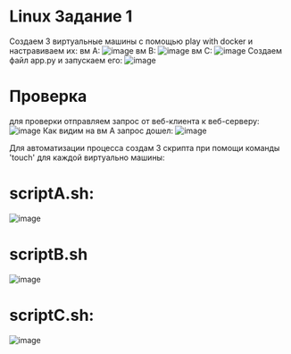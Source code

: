 # Linux Задание 1
Создаем 3 виртуальные машины с помощью play with docker и настравиваем их:
вм А:
![image](https://github.com/celjon/linux1/assets/134550766/f9428889-2792-4ac2-bc5a-c4de6a32e4ae)
вм В:
![image](https://github.com/celjon/linux1/assets/134550766/a9174315-9137-4320-aeac-ee498ce7d985)
вм С:
![image](https://github.com/celjon/linux1/assets/134550766/434b2401-b785-428b-ae02-28b1b0ed75ed)
Создаем файл app.py и запускаем его:
![image](https://github.com/celjon/linux1/assets/134550766/92031f97-3e92-413e-abbc-a6052f64d473)
# Проверка
для проверки отправляем запрос от веб-клиента к веб-серверу:
![image](https://github.com/celjon/linux1/assets/134550766/2cd694bd-d21e-4496-a8e2-c5907b8a5d93)
Как видим на вм А запрос дошел:
![image](https://github.com/celjon/linux1/assets/134550766/ed132978-1196-41e5-bb02-7dfe290bd5f1)

Для автоматизации процесса создам 3 скрипта при помощи команды 'touch' для каждой виртуально машины:
# scriptА.sh:
![image](https://github.com/celjon/linux1/assets/134550766/64fc7691-0e68-4603-a504-2665301e1270)
# scriptB.sh
![image](https://github.com/celjon/linux1/assets/134550766/fc1b5116-1712-4d8c-a5ab-555ce476cd69)
# scriptC.sh:
![image](https://github.com/celjon/linux1/assets/134550766/875e638c-0672-4c08-b27e-71eaab4a1628)
